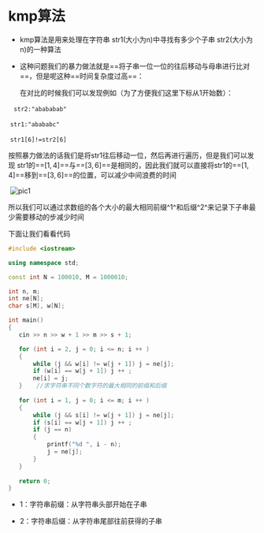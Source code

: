 # kmp算法



- kmp算法是用来处理在字符串 str1(大小为n)中寻找有多少个子串 str2(大小为n)的一种算法



- 这种问题我们的暴力做法就是==将子串一位一位的往后移动与母串进行比对==，但是呢这种==时间复杂度过高==：

   在对比的时候我们可以发现例如（为了方便我们这里下标从1开始数）：

​               ` str2:"abababab"`

​       	    `str1:"abababc"`

​               `str1[6]!=str2[6]`

按照暴力做法的话我们是将str1往后移动一位，然后再进行遍历，但是我们可以发现 str1的==$[1,4]$==与==$[3,6]$==是相同的，因此我们就可以直接将str1的==$[1,4]$==移到==$[3,6]$==的位置，可以减少中间浪费的时间

​        ![pic1](C:\Users\桂志强\Desktop\画图.png)



所以我们可以通过求数组的各个大小的最大相同前缀^1^和后缀^2^来记录下子串最少需要移动的步减少时间

下面让我们看看代码

 ```c++
 #include <iostream>

using namespace std;

const int N = 100010, M = 1000010;

int n, m;
int ne[N];
char s[M], w[N];

int main()
{
    cin >> n >> w + 1 >> m >> s + 1;

    for (int i = 2, j = 0; i <= n; i ++ )
    {
        while (j && w[i] != w[j + 1]) j = ne[j];
        if (w[i] == w[j + 1]) j ++ ;
        ne[i] = j;
    }    //求字符串不同个数字符的最大相同的前缀和后缀
    
    for (int i = 1, j = 0; i <= m; i ++ )
    {
        while (j && s[i] != w[j + 1]) j = ne[j];
        if (s[i] == w[j + 1]) j ++ ;
        if (j == n)
        {
            printf("%d ", i - n);
            j = ne[j];
        }
    }
    
    return 0;
}
 ```
- 1：字符串前缀：从字符串头部开始在子串

- 2：字符串后缀：从字符串尾部往前获得的子串